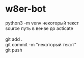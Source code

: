# w8er-bot
python3 -m venv некоторый текст <br>
source путь в венве до acticate <br>
<br>
git add . <br>
git commit -m "некоторый текст" <br>
git push <br>
